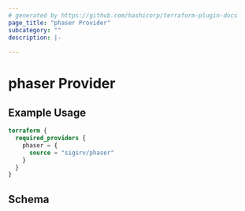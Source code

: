 ```yaml
---
# generated by https://github.com/hashicorp/terraform-plugin-docs
page_title: "phaser Provider"
subcategory: ""
description: |-
  
---
```


# phaser Provider



## Example Usage

```terraform
terraform {
  required_providers {
    phaser = {
      source = "sigsrv/phaser"
    }
  }
}
```

<!-- schema generated by tfplugindocs -->
## Schema

